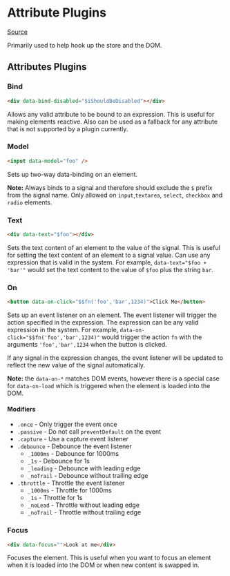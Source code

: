 # Attribute Plugins

[Source](https://github.com/delaneyj/datastar/blob/main/library/src/lib/plugins/attributes.ts)

Primarily used to help hook up the store and the DOM.

## Attributes Plugins

### Bind

```html
<div data-bind-disabled="$iShouldBeDisabled"></div>
```

Allows any valid attribute to be bound to an expression. This is useful for making elements reactive. Also can be used as a fallback for any attribute that is not supported by a plugin currently.

### Model

```html
<input data-model="foo" />
```

Sets up two-way data-binding on an element.

**Note:** Always binds to a signal and therefore should exclude the `$` prefix from the signal name. Only allowed on `input`,`textarea`, `select`, `checkbox` and `radio` elements.

### Text

```html
<div data-text="$foo"></div>
```

Sets the text content of an element to the value of the signal. This is useful for setting the text content of an element to a signal value. Can use any expression that is valid in the system. For example, `data-text="$foo + 'bar'"` would set the text content to the value of `$foo` plus the string `bar`.

### On

```html
<button data-on-click="$$fn('foo','bar',1234)">Click Me</button>
```

Sets up an event listener on an element. The event listener will trigger the action specified in the expression. The expression can be any valid expression in the system. For example, `data-on-click="$$fn('foo','bar',1234)"` would trigger the action `fn` with the arguments `'foo','bar',1234` when the button is clicked.

If any signal in the expression changes, the event listener will be updated to reflect the new value of the signal automatically.

**Note:** the `data-on-*` matches DOM events, however there is a special case for `data-on-load` which is triggered when the element is loaded into the DOM.

#### Modifiers

- `.once` - Only trigger the event once
- `.passive` - Do not call `preventDefault` on the event
- `.capture` - Use a capture event listener
- `.debounce` - Debounce the event listener
  - `_1000ms` - Debounce for 1000ms
  - `_1s` - Debounce for 1s
  - `_leading` - Debounce with leading edge
  - `_noTrail` - Debounce without trailing edge
- `.throttle` - Throttle the event listener
  - `_1000ms` - Throttle for 1000ms
  - `_1s` - Throttle for 1s
  - `_noLead` - Throttle without leading edge
  - `_noTrail` - Throttle without trailing edge

### Focus

```html
<div data-focus="">Look at me</div>
```

Focuses the element. This is useful when you want to focus an element when it is loaded into the DOM or when new content is swapped in.
